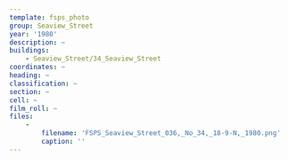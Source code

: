 ```yaml
---
template: fsps_photo
group: Seaview_Street
year: '1980'
description: ~
buildings:
    - Seaview_Street/34_Seaview_Street
coordinates: ~
heading: ~
classification: ~
section: ~
cell: ~
film_roll: ~
files:
    -
        filename: 'FSPS_Seaview_Street_036,_No_34,_18-9-N,_1980.png'
        caption: ''
---
```

